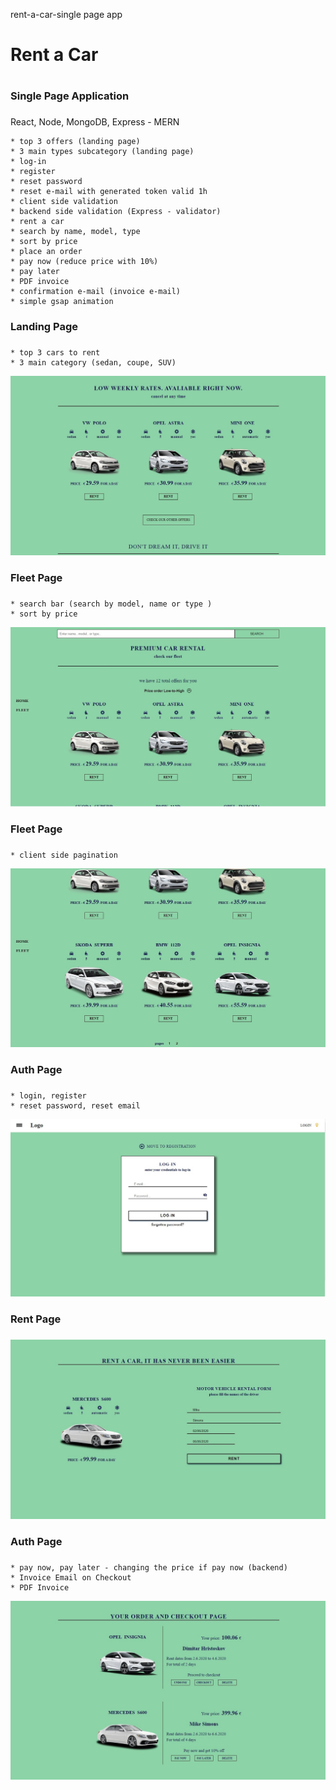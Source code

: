  rent-a-car-single page app
 # Rent a Car <h1>
 ### Single Page Application <h3>

 React, Node, MongoDB, Express - MERN

	* top 3 offers (landing page)
	* 3 main types subcategory (landing page)
	* log-in
	* register
	* reset password
	* reset e-mail with generated token valid 1h
	* client side validation
	* backend side validation (Express - validator)
	* rent a car 
	* search by name, model, type
	* sort by price
	* place an order
	* pay now (reduce price with 10%)
	* pay later
	* PDF invoice
	* confirmation e-mail (invoice e-mail)
	* simple gsap animation


 ### Landing Page <h3>
	* top 3 cars to rent
	* 3 main category (sedan, coupe, SUV)
 ![landing_page](img/landing.jpg)

 ### Fleet Page <h3>
	* search bar (search by model, name or type )
	* sort by price
 ![fleet_1](img/cars_1.jpg)

### Fleet Page <h3>
	* client side pagination
 ![fleet_2](img/cars_2.jpg)

### Auth Page <h3>
	* login, register
	* reset password, reset email
 ![login](img/login.jpg)

### Rent Page <h3>

 ![order_form](img/order_form.jpg)

### Auth Page <h3>
	* pay now, pay later - changing the price if pay now (backend)
	* Invoice Email on Checkout
	* PDF Invoice
 ![order](img/order.jpg)
